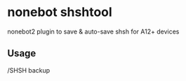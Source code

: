 # nonebot shshtool

 nonebot2 plugin to save & auto-save shsh for A12+ devices

## Usage

/SHSH backup
